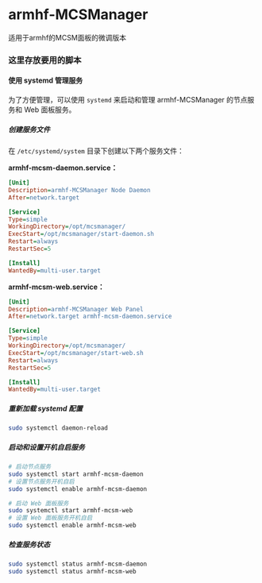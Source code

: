 # armhf-MCSManager

适用于armhf的MCSM面板的微调版本

### 这里存放要用的脚本

#### 使用 systemd 管理服务

为了方便管理，可以使用 `systemd` 来启动和管理 armhf-MCSManager 的节点服务和 Web 面板服务。

##### 创建服务文件

在 `/etc/systemd/system` 目录下创建以下两个服务文件：

**armhf-mcsm-daemon.service：**

```ini
[Unit]
Description=armhf-MCSManager Node Daemon
After=network.target

[Service]
Type=simple
WorkingDirectory=/opt/mcsmanager/
ExecStart=/opt/mcsmanager/start-daemon.sh
Restart=always
RestartSec=5

[Install]
WantedBy=multi-user.target
```

**armhf-mcsm-web.service：**

```ini
[Unit]
Description=armhf-MCSManager Web Panel
After=network.target armhf-mcsm-daemon.service

[Service]
Type=simple
WorkingDirectory=/opt/mcsmanager/
ExecStart=/opt/mcsmanager/start-web.sh
Restart=always
RestartSec=5

[Install]
WantedBy=multi-user.target
```

##### 重新加载 systemd 配置

```bash
sudo systemctl daemon-reload
```

##### 启动和设置开机自启服务

```bash
# 启动节点服务
sudo systemctl start armhf-mcsm-daemon
# 设置节点服务开机自启
sudo systemctl enable armhf-mcsm-daemon

# 启动 Web 面板服务
sudo systemctl start armhf-mcsm-web
# 设置 Web 面板服务开机自启
sudo systemctl enable armhf-mcsm-web
```

##### 检查服务状态

```bash
sudo systemctl status armhf-mcsm-daemon
sudo systemctl status armhf-mcsm-web
```

